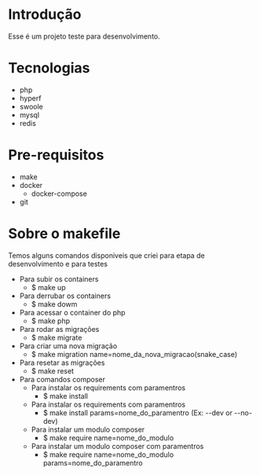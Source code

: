 # Introdução

Esse é um projeto teste para desenvolvimento.

# Tecnologias

 - php
 - hyperf
 - swoole
 - mysql
 - redis

# Pre-requisitos
 - make
 - docker
   - docker-compose
 - git

# Sobre o makefile
Temos alguns comandos disponiveis que criei para etapa de desenvolvimento e para testes

 - Para subir os containers
   - $ make up
 - Para derrubar os containers
   - $ make dowm
 - Para acessar o container do php
   - $ make php
 - Para rodar as migrações
   - $ make migrate
 - Para criar uma nova migração
   - $ make migration name=nome_da_nova_migracao(snake_case)
 - Para resetar as migrações 
   - $ make reset
 - Para comandos composer
    - Para instalar os requirements com paramentros
        - $ make install
    - Para instalar os requirements com paramentros
        - $ make install params=nome_do_paramentro (Ex: --dev or --no-dev)
    - Para instalar um modulo composer
        - $ make require name=nome_do_modulo
    - Para instalar um modulo composer com paramentros
        - $ make require name=nome_do_modulo params=nome_do_paramentro